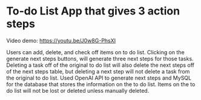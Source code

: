 # To-do List App that gives 3 action steps

Video demo: https://youtu.be/J0w8G-PhsXI  

Users can add, delete, and check off items on to do list. Clicking on the generate next steps buttons, will generate three next steps for those tasks. Deleting a task off of the original to do list will also delete the next steps off of the next steps table, but deleting a next step will not delete a task from the original to do list. Used OpenAI API to generate next steps and MySQL for the database that stores the information on the to do list. Items on the to do list will not be lost or deleted unless manually deleted. 
